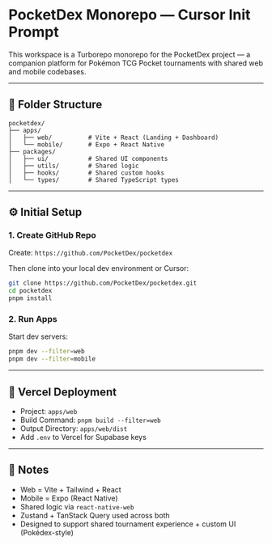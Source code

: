 # PocketDex Monorepo — Cursor Init Prompt

This workspace is a Turborepo monorepo for the PocketDex project — a companion platform for Pokémon TCG Pocket tournaments with shared web and mobile codebases.

---

## 🧱 Folder Structure

```
pocketdex/
├── apps/
│   ├── web/          # Vite + React (Landing + Dashboard)
│   └── mobile/       # Expo + React Native
├── packages/
│   ├── ui/           # Shared UI components
│   ├── utils/        # Shared logic
│   ├── hooks/        # Shared custom hooks
│   └── types/        # Shared TypeScript types
```

---

## ⚙️ Initial Setup

### 1. Create GitHub Repo

Create: `https://github.com/PocketDex/pocketdex`

Then clone into your local dev environment or Cursor:

```bash
git clone https://github.com/PocketDex/pocketdex.git
cd pocketdex
pnpm install
```

### 2. Run Apps

Start dev servers:

```bash
pnpm dev --filter=web
pnpm dev --filter=mobile
```

---

## 🚀 Vercel Deployment

- Project: `apps/web`
- Build Command: `pnpm build --filter=web`
- Output Directory: `apps/web/dist`
- Add `.env` to Vercel for Supabase keys

---

## 🧠 Notes

- Web = Vite + Tailwind + React
- Mobile = Expo (React Native)
- Shared logic via `react-native-web`
- Zustand + TanStack Query used across both
- Designed to support shared tournament experience + custom UI (Pokédex-style)